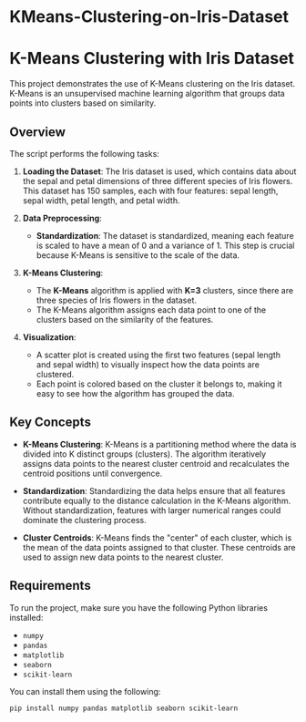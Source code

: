 # KMeans-Clustering-on-Iris-Dataset

# K-Means Clustering with Iris Dataset

This project demonstrates the use of K-Means clustering on the Iris dataset. K-Means is an unsupervised machine learning algorithm that groups data points into clusters based on similarity.

## Overview

The script performs the following tasks:

1. **Loading the Dataset**: The Iris dataset is used, which contains data about the sepal and petal dimensions of three different species of Iris flowers. This dataset has 150 samples, each with four features: sepal length, sepal width, petal length, and petal width.

2. **Data Preprocessing**:
   - **Standardization**: The dataset is standardized, meaning each feature is scaled to have a mean of 0 and a variance of 1. This step is crucial because K-Means is sensitive to the scale of the data.

3. **K-Means Clustering**:
   - The **K-Means** algorithm is applied with **K=3** clusters, since there are three species of Iris flowers in the dataset.
   - The K-Means algorithm assigns each data point to one of the clusters based on the similarity of the features.

4. **Visualization**:
   - A scatter plot is created using the first two features (sepal length and sepal width) to visually inspect how the data points are clustered.
   - Each point is colored based on the cluster it belongs to, making it easy to see how the algorithm has grouped the data.

## Key Concepts

- **K-Means Clustering**: K-Means is a partitioning method where the data is divided into K distinct groups (clusters). The algorithm iteratively assigns data points to the nearest cluster centroid and recalculates the centroid positions until convergence.

- **Standardization**: Standardizing the data helps ensure that all features contribute equally to the distance calculation in the K-Means algorithm. Without standardization, features with larger numerical ranges could dominate the clustering process.

- **Cluster Centroids**: K-Means finds the "center" of each cluster, which is the mean of the data points assigned to that cluster. These centroids are used to assign new data points to the nearest cluster.

## Requirements

To run the project, make sure you have the following Python libraries installed:

- `numpy`
- `pandas`
- `matplotlib`
- `seaborn`
- `scikit-learn`

You can install them using the following:

```bash
pip install numpy pandas matplotlib seaborn scikit-learn
